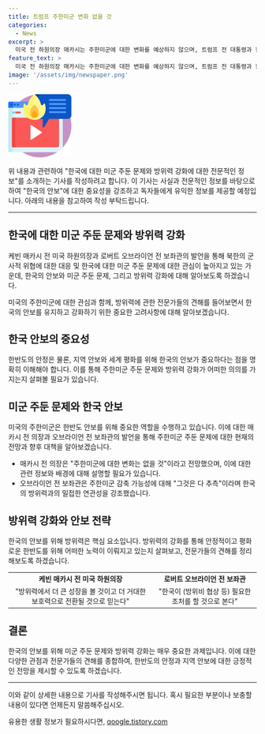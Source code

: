 ```yaml
---
title: 트럼프 주한미군 변화 없을 것
categories:
  - News
excerpt: >
  미국 전 하원의장 매카시는 주한미군에 대한 변화를 예상하지 않으며, 트럼프 전 대통령과 함께 한국이 더 안전해질 것이라고 언급했다. 또한, 방위력은 병력 숫자보다는 기술이 중요하며, 미군의 보호력이 더 커질 것으로 믿는다고 강조했다. 로버트 오브라이언 전 보좌관도 주한미군 감축에 대한 추측이라며 한국의 더 큰 기여를 바란다고 설명했다. 강조적으로 한국이 부유한 국가이며 북한과의 관계가 향상될 것으로 기대하고 있다고 밝혔다.
feature_text: >
  미국 전 하원의장 매카시는 주한미군에 대한 변화를 예상하지 않으며, 트럼프 전 대통령과 함께 한국이 더 안전해질 것이라고 언급했다. 또한, 방위력은 병력 숫자보다는 기술이 중요하며, 미군의 보호력이 더 커질 것으로 믿는다고 강조했다. 로버트 오브라이언 전 보좌관도 주한미군 감축에 대한 추측이라며 한국의 더 큰 기여를 바란다고 설명했다. 강조적으로 한국이 부유한 국가이며 북한과의 관계가 향상될 것으로 기대하고 있다고 밝혔다.
image: '/assets/img/newspaper.png'
---
```


<p><img src="/assets/img/news.png" alt="rentncar 속보" /></p>

<p>위 내용과 관련하여 "한국에 대한 미군 주둔 문제와 방위력 강화에 대한 전문적인 정보"를 소개하는 기사를 작성하려고 합니다. 이 기사는 사실과 전문적인 정보를 바탕으로 하여 "한국의 안보"에 대한 중요성을 강조하고 독자들에게 유익한 정보를 제공할 예정입니다. 아래의 내용을 참고하여 작성 부탁드립니다.</p>

<hr />

<h2 data-ke-size="size26">한국에 대한 미군 주둔 문제와 방위력 강화</h2>

<p data-ke-size="size16">케빈 매카시 전 미국 하원의장과 로버트 오브라이언 전 보좌관의 발언을 통해 북한의 군사적 위협에 대한 대응 및 한국에 대한 미군 주둔 문제에 대한 관심이 높아지고 있는 가운데, 한국의 안보와 미군 주둔 문제, 그리고 방위력 강화에 대해 알아보도록 하겠습니다.</p>

<p data-ke-size="size16">미국의 주한미군에 대한 관심과 함께, 방위력에 관한 전문가들의 견해를 들어보면서 한국의 안보를 유지하고 강화하기 위한 중요한 고려사항에 대해 알아보겠습니다.</p>

<h2 data-ke-size="size24">한국 안보의 중요성</h2>

<p data-ke-size="size16">한반도의 안정은 물론, 지역 안보와 세계 평화를 위해 한국의 안보가 중요하다는 점을 명확히 이해해야 합니다. 이를 통해 주한미군 주둔 문제와 방위력 강화가 어떠한 의의를 가지는지 살펴볼 필요가 있습니다.</p>

<h2 data-ke-size="size24">미군 주둔 문제와 한국 안보</h2>

<p data-ke-size="size16">미국의 주한미군은 한반도 안보를 위해 중요한 역할을 수행하고 있습니다. 이에 대한 매카시 전 의장과 오브라이언 전 보좌관의 발언을 통해 주한미군 주둔 문제에 대한 현재의 전망과 향후 대책을 알아보겠습니다.</p>

<ul>
    <li>매카시 전 의장은 "주한미군에 대한 변화는 없을 것"이라고 전망했으며, 이에 대한 관련 정보와 배경에 대해 설명할 필요가 있습니다.</li>
    <li>오브라이언 전 보좌관은 주한미군 감축 가능성에 대해 "그것은 다 추측"이라며 한국의 방위력과의 밀접한 연관성을 강조했습니다.</li>
</ul>

<h2 data-ke-size="size24">방위력 강화와 안보 전략</h2>

<p data-ke-size="size16">한국의 안보를 위해 방위력은 핵심 요소입니다. 방위력의 강화를 통해 안정적이고 평화로운 한반도를 위해 어떠한 노력이 이뤄지고 있는지 살펴보고, 전문가들의 견해를 정리해보도록 하겠습니다.</p>

<table>
    <tr>
        <td style="text-align: center; height: 17px;"><b>케빈 매카시 전 미국 하원의장</b></td>
        <td style="text-align: center; height: 17px;"><b>로버트 오브라이언 전 보좌관</b></td>
    </tr>
    <tr>
        <td style="text-align: center; height: 17px;">"방위력에서 더 큰 성장을 볼 것이고 더 거대한 보호력으로 전환될 것으로 믿는다"</td>
        <td style="text-align: center; height: 17px;">"한국이 (방위비 협상 등) 필요한 조처를 할 것으로 본다"</td>
    </tr>
</table>

<h2 data-ke-size="size24">결론</h2>

<p data-ke-size="size16">한국의 안보를 위해 미군 주둔 문제와 방위력 강화는 매우 중요한 과제입니다. 이에 대한 다양한 관점과 전문가들의 견해를 종합하여, 한반도의 안정과 지역 안보에 대한 긍정적인 전망을 제시할 수 있도록 하겠습니다.</p>

<hr />

<p>이와 같이 상세한 내용으로 기사를 작성해주시면 됩니다. 혹시 필요한 부분이나 보충할 내용이 있다면 언제든지 말씀해주십시오.</p>
유용한 생활 정보가 필요하시다면, <a href="https://qoogle.tistory.com" rel="dofollow">qoogle.tistory.com</a>


